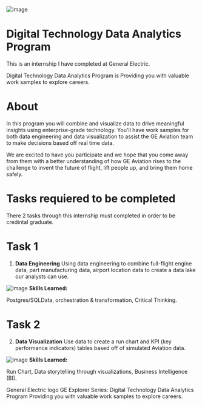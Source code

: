 ![image](https://user-images.githubusercontent.com/72484101/164780552-717df4ac-67b5-4374-86ce-03b6e4bdc7df.png)

# Digital Technology Data Analytics Program

This is an internship I have completed at General Electric. 

Digital Technology Data Analytics Program is Providing you with valuable work samples to explore careers.


# About
In this program you will combine and visualize data to drive meaningful insights using enterprise-grade technology. You'll have work samples for both data engineering and data visualization to assist the GE Aviation team to make decisions based off real time data.

We are excited to have you participate and we hope that you come away from them with a better understanding of how GE Aviation rises to the challenge to invent the future of flight, lift people up, and bring them home safely. 

# Tasks requiered to be completed

There 2 tasks through this internship must completed in order to be credintal graduate.

# Task 1
1. **Data Engineering**
Using data engineering to combine full-flight engine data, part manufacturing data, airport location data to create a data lake our analysts can use.

![image](https://user-images.githubusercontent.com/72484101/164781701-e8d8f4ce-c4f3-4d4f-bba9-db74fc657081.png)
**Skills Learned:**

Postgres/SQLData, orchestration & transformation, Critical Thinking.

# Task 2

2. **Data Visualization**
Use data to create a run chart and KPI (key performance indicators) tables based off of simulated Aviation data.


![image](https://user-images.githubusercontent.com/72484101/164781799-ae6d0b92-54b6-4f4d-9e9f-3adac2e2c4ef.png)
**Skills Learned:**

Run Chart, Data storytelling through visualizations, Business Intelligence (BI).

General Electric logo
GE Explorer Series:
Digital Technology Data Analytics Program
Providing you with valuable work samples to explore careers.
